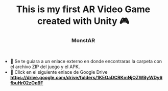 <!---Title--->
<h1 align="center">This is my first AR Video Game created with Unity 🎮</h1>

<!---Description--->
<h3 align="center">MonstAR</h3>
<br/>

<!---About me--->
- 📲 Se te guiara a un enlace externo en donde encontraras la carpeta con el archivo ZIP del juego y el APK.
- 🔗 Click en el siguiente enlace de Google Drive **https://drive.google.com/drive/folders/1KEOaDCRKmNjOZWByWDy6fbuHr02zOq9F**
